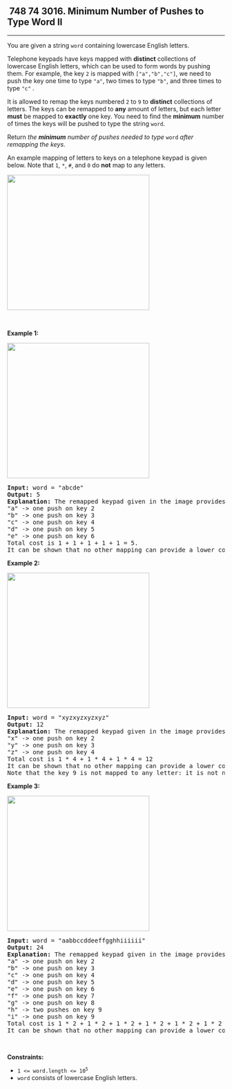<h2> 748 74
3016. Minimum Number of Pushes to Type Word II</h2><hr><div><p>You are given a string <code>word</code> containing lowercase English letters.</p>

<p>Telephone keypads have keys mapped with <strong>distinct</strong> collections of lowercase English letters, which can be used to form words by pushing them. For example, the key <code>2</code> is mapped with <code>["a","b","c"]</code>, we need to push the key one time to type <code>"a"</code>, two times to type <code>"b"</code>, and three times to type <code>"c"</code> <em>.</em></p>

<p>It is allowed to remap the keys numbered <code>2</code> to <code>9</code> to <strong>distinct</strong> collections of letters. The keys can be remapped to <strong>any</strong> amount of letters, but each letter <strong>must</strong> be mapped to <strong>exactly</strong> one key. You need to find the <strong>minimum</strong> number of times the keys will be pushed to type the string <code>word</code>.</p>

<p>Return <em>the <strong>minimum</strong> number of pushes needed to type </em><code>word</code> <em>after remapping the keys</em>.</p>

<p>An example mapping of letters to keys on a telephone keypad is given below. Note that <code>1</code>, <code>*</code>, <code>#</code>, and <code>0</code> do <strong>not</strong> map to any letters.</p>
<img alt="" src="https://assets.leetcode.com/uploads/2023/12/26/keypaddesc.png" style="width: 329px; height: 313px;">
<p>&nbsp;</p>
<p><strong class="example">Example 1:</strong></p>
<img alt="" src="https://assets.leetcode.com/uploads/2023/12/26/keypadv1e1.png" style="width: 329px; height: 313px;">
<pre><strong>Input:</strong> word = "abcde"
<strong>Output:</strong> 5
<strong>Explanation:</strong> The remapped keypad given in the image provides the minimum cost.
"a" -&gt; one push on key 2
"b" -&gt; one push on key 3
"c" -&gt; one push on key 4
"d" -&gt; one push on key 5
"e" -&gt; one push on key 6
Total cost is 1 + 1 + 1 + 1 + 1 = 5.
It can be shown that no other mapping can provide a lower cost.
</pre>

<p><strong class="example">Example 2:</strong></p>
<img alt="" src="https://assets.leetcode.com/uploads/2024/08/20/edited.png" style="width: 329px; height: 313px;">
<pre><strong>Input:</strong> word = "xyzxyzxyzxyz"
<strong>Output:</strong> 12
<strong>Explanation:</strong> The remapped keypad given in the image provides the minimum cost.
"x" -&gt; one push on key 2
"y" -&gt; one push on key 3
"z" -&gt; one push on key 4
Total cost is 1 * 4 + 1 * 4 + 1 * 4 = 12
It can be shown that no other mapping can provide a lower cost.
Note that the key 9 is not mapped to any letter: it is not necessary to map letters to every key, but to map all the letters.
</pre>

<p><strong class="example">Example 3:</strong></p>
<img alt="" src="https://assets.leetcode.com/uploads/2023/12/27/keypadv2.png" style="width: 329px; height: 313px;">
<pre><strong>Input:</strong> word = "aabbccddeeffgghhiiiiii"
<strong>Output:</strong> 24
<strong>Explanation:</strong> The remapped keypad given in the image provides the minimum cost.
"a" -&gt; one push on key 2
"b" -&gt; one push on key 3
"c" -&gt; one push on key 4
"d" -&gt; one push on key 5
"e" -&gt; one push on key 6
"f" -&gt; one push on key 7
"g" -&gt; one push on key 8
"h" -&gt; two pushes on key 9
"i" -&gt; one push on key 9
Total cost is 1 * 2 + 1 * 2 + 1 * 2 + 1 * 2 + 1 * 2 + 1 * 2 + 1 * 2 + 2 * 2 + 6 * 1 = 24.
It can be shown that no other mapping can provide a lower cost.
</pre>

<p>&nbsp;</p>
<p><strong>Constraints:</strong></p>

<ul>
	<li><code>1 &lt;= word.length &lt;= 10<sup>5</sup></code></li>
	<li><code>word</code> consists of lowercase English letters.</li>
</ul>
</div>